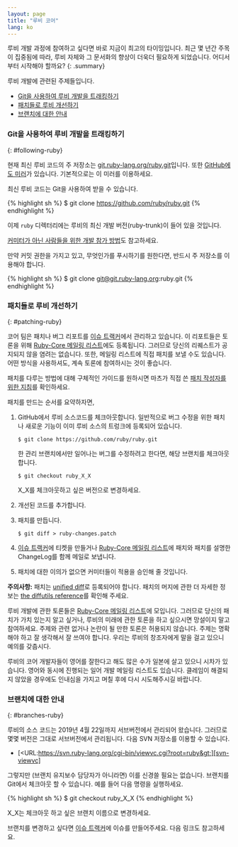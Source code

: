 ```yaml
---
layout: page
title: "루비 코어"
lang: ko
---
```


루비 개발 과정에 참여하고 싶다면 바로 지금이 최고의 타이밍입니다. 최근 몇 년간
주목이 집중됨에 따라, 루비 자체와 그 문서화의 향상이 더욱더 필요하게 되었습니다.
어디서부터 시작해야 할까요?
{: .summary}

루비 개발에 관련된 주제들입니다.

* [Git을 사용하여 루비 개발을 트래킹하기](#following-ruby)
* [패치들로 루비 개선하기](#patching-ruby)
* [브랜치에 대한 안내](#branches-ruby)

### Git을 사용하여 루비 개발을 트래킹하기
{: #following-ruby}

현재 최신 루비 코드의 주 저장소는 [git.ruby-lang.org/ruby.git][gitrlo]입니다.
또한 [GitHub에도 미러][7]가 있습니다. 기본적으로는 이 미러를 이용하세요.

최신 루비 코드는 Git을 사용하여 받을 수 있습니다.

{% highlight sh %}
$ git clone https://github.com/ruby/ruby.git
{% endhighlight %}

이제 `ruby` 디렉터리에는 루비의 최신 개발 버전(ruby-trunk)이 들어 있을 것입니다.

[커미터가 아닌 사람들을 위한 개발 참가 방법][noncommitterhowto]도 참고하세요.


만약 커밋 권한을 가지고 있고, 무엇인가를 푸시하기를 원한다면,
반드시 주 저장소를 이용해야 합니다.

{% highlight sh %}
$ git clone git@git.ruby-lang.org:ruby.git
{% endhighlight %}

### 패치들로 루비 개선하기
{: #patching-ruby}

코어 팀은 패치나 버그 리포트를 [이슈 트랙커][10]에서
관리하고 있습니다. 이 리포트들은 토론을 위해
[Ruby-Core 메일링 리스트][mailing-lists]에도 등록됩니다. 그러므로 당신의 리퀘스트가
공지되지 않을 염려는 없습니다. 또한, 메일링 리스트에 직접 패치를 보낼 수도
있습니다. 어떤 방식을 사용하셔도, 계속 토론에 참여하시는 것이 좋습니다.

패치를 다루는 방법에 대해 구체적인 가이드를 원하시면 마츠가 직접 쓴
[패치 작성자를 위한 지침][writing-patches]를 확인하세요.

패치를 만드는 순서를 요약하자면,

1.  GitHub에서 루비 소스코드를 체크아웃합니다.
    일반적으로 버그 수정을 위한 패치나 새로운 기능이 이미 루비 소스의 트렁크에
    등록되어 있습니다.

        $ git clone https://github.com/ruby/ruby.git

    한 관리 브랜치에서만 일어나는 버그를 수정하려고 한다면, 해당 브랜치를
    체크아웃합니다.

        $ git checkout ruby_X_X

    X_X를 체크아웃하고 싶은 버전으로 변경하세요.

2.  개선된 코드를 추가합니다.

3.  패치를 만듭니다.

        $ git diff > ruby-changes.patch

4.  [이슈 트랙커][10]에 티켓을 만들거나
    [Ruby-Core 메일링 리스트][mailing-lists]에 패치와 패치를 설명한
    ChangeLog를 함께 메일로 보냅니다.

5.  패치에 대한 이의가 없으면 커미터들이 적용을 승인해 줄 것입니다.

**주의사항:** 패치는 [unified diff][12]로 등록되어야 합니다. 패치의 머지에 관한
더 자세한 정보는 [the diffutils reference][13]를 확인해 주세요.

루비 개발에 관한 토론들은 [Ruby-Core 메일링 리스트][mailing-lists]에
모입니다. 그러므로 당신의 패치가 가치
있는지 알고 싶거나, 루비의 미래에 관한 토론을 하고 싶으시면 망설이지 말고
참여하세요. 주제와 관련 없거나 논란이 될 만한 토론은 허용되지 않습니다.
주제는 명확해야 하고 잘 생각해서 잘 쓰여야 합니다. 우리는 루비의 창조자에게 말을
걸고 있으니 예의를 갖춥시다.

루비의 코어 개발자들이 영어를 잘한다고 해도 많은 수가 일본에 살고 있으니 시차가 있습니다.
영어와 동시에 진행되는 일어 개발 메일링 리스트도 있습니다. 클레임이 해결되지
않았을 경우에도 인내심을 가지고 며칠 후에 다시 시도해주시길 바랍니다.

### 브랜치에 대한 안내
{: #branches-ruby}

루비의 소스 코드는 2019년 4월 22일까지 서브버전에서 관리되어 왔습니다.
그러므로 몇몇 버전은 그대로 서브버전에서 관리됩니다.
다음 SVN 저장소를 이용할 수 있습니다.

* [&lt;URL:https://svn.ruby-lang.org/cgi-bin/viewvc.cgi?root=ruby&gt;][svn-viewvc]

그렇지만 (브랜치 유지보수 담당자가 아니라면) 이를 신경쓸 필요는 없습니다.
브랜치를 Git에서 체크아웃 할 수 있습니다.
예를 들어 다음 명령을 실행하세요.

{% highlight sh %}
$ git checkout ruby_X_X
{% endhighlight %}

X_X는 체크아웃 하고 싶은 브랜치 이름으로 변경하세요.

브랜치를 변경하고 싶다면 [이슈 트랙커][10]에 이슈를 만들어주세요.
다음 링크도 참고하세요.

[gitrlo]: https://git.ruby-lang.org/ruby.git
[mailing-lists]: /ko/community/mailing-lists/
[writing-patches]: /en/community/ruby-core/writing-patches/
[noncommitterhowto]: https://github.com/shyouhei/ruby/wiki/noncommitterhowto
[svn-viewvc]: https://svn.ruby-lang.org/cgi-bin/viewvc.cgi?root=ruby
[7]: https://github.com/ruby/ruby
[10]: https://bugs.ruby-lang.org/
[12]: http://www.gnu.org/software/diffutils/manual/html_node/Unified-Format.html
[13]: http://www.gnu.org/software/diffutils/manual/html_node/Merging-with-patch.html#Merging%20with%20patch
